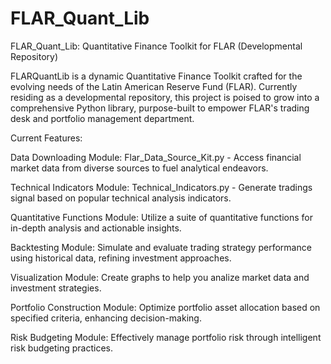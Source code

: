 # FLAR_Quant_Lib
FLAR_Quant_Lib: Quantitative Finance Toolkit for FLAR (Developmental Repository)

FLARQuantLib is a dynamic Quantitative Finance Toolkit crafted for the evolving needs of the Latin American Reserve Fund (FLAR). Currently residing as a developmental repository, this project is poised to grow into a comprehensive Python library, purpose-built to empower FLAR's trading desk and portfolio management department.

Current Features:

Data Downloading Module: Flar_Data_Source_Kit.py - Access financial market data from diverse sources to fuel analytical endeavors. 

Technical Indicators Module: Technical_Indicators.py - Generate tradings signal based on popular technical analysis indicators.

Quantitative Functions Module: Utilize a suite of quantitative functions for in-depth analysis and actionable insights.

Backtesting Module: Simulate and evaluate trading strategy performance using historical data, refining investment approaches.

Visualization Module: Create graphs to help you analize market data and investment strategies.

Portfolio Construction Module: Optimize portfolio asset allocation based on specified criteria, enhancing decision-making.

Risk Budgeting Module: Effectively manage portfolio risk through intelligent risk budgeting practices.


